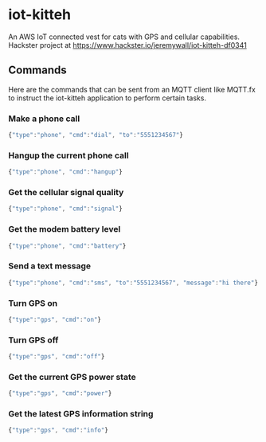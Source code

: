 # iot-kitteh
An AWS IoT connected vest for cats with GPS and cellular capabilities. Hackster project at https://www.hackster.io/jeremywall/iot-kitteh-df0341

## Commands
Here are the commands that can be sent from an MQTT client like MQTT.fx to instruct the iot-kitteh application to perform certain tasks.

### Make a phone call
```javascript
{"type":"phone", "cmd":"dial", "to":"5551234567"}
```

### Hangup the current phone call
```javascript
{"type":"phone", "cmd":"hangup"}
```

### Get the cellular signal quality
```javascript
{"type":"phone", "cmd":"signal"}
```

### Get the modem battery level
```javascript
{"type":"phone", "cmd":"battery"}
```

### Send a text message
```javascript
{"type":"phone", "cmd":"sms", "to":"5551234567", "message":"hi there"}
```

### Turn GPS on
```javascript
{"type":"gps", "cmd":"on"}
```

### Turn GPS off
```javascript
{"type":"gps", "cmd":"off"}
```

### Get the current GPS power state
```javascript
{"type":"gps", "cmd":"power"}
```

### Get the latest GPS information string
```javascript
{"type":"gps", "cmd":"info"}
```
